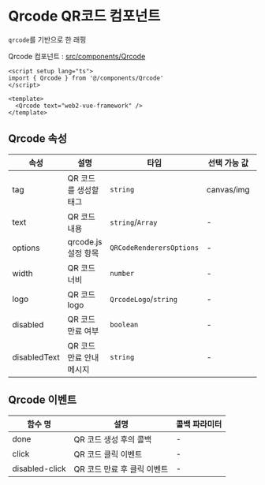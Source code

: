 # Qrcode QR코드 컴포넌트

`qrcode`를 기반으로 한 래핑

Qrcode 컴포넌트 : [src/components/Qrcode](https://github.com/web2-solution/web2-vue-framework/tree/demo/src/components/Qrcode) 

```vue
<script setup lang="ts">
import { Qrcode } from '@/components/Qrcode'
</script>

<template>
  <Qrcode text="web2-vue-framework" />
</template>

```

## Qrcode 속성

| 속성 | 설명 | 타입 | 선택 가능 값 | 기본값 |
| ---- | ---- | ---- | ---- | ---- |
| tag | QR 코드를 생성할 태그 | `string` | canvas/img | canvas |
| text | QR 코드 내용 | `string`/`Array` | - | - |
| options | qrcode.js 설정 항목 | `QRCodeRenderersOptions` | - | {} |
| width | QR 코드 너비 | `number` | - | 200 |
| logo | QR 코드 logo | `QrcodeLogo`/`string` | - | - |
| disabled | QR 코드만료 여부 | `boolean` | - | false |
| disabledText | QR 코드 만료 안내 메시지 | `string` | - | - |

## Qrcode 이벤트

| 함수 명 | 설명 | 콜백 파라미터 |
| ---- | ---- | ---- |
| done | QR 코드 생성 후의 콜백 | - |
| click | QR 코드 클릭 이벤트 | - |
| disabled-click | QR 코드 만료 후 클릭 이벤트 | - |
